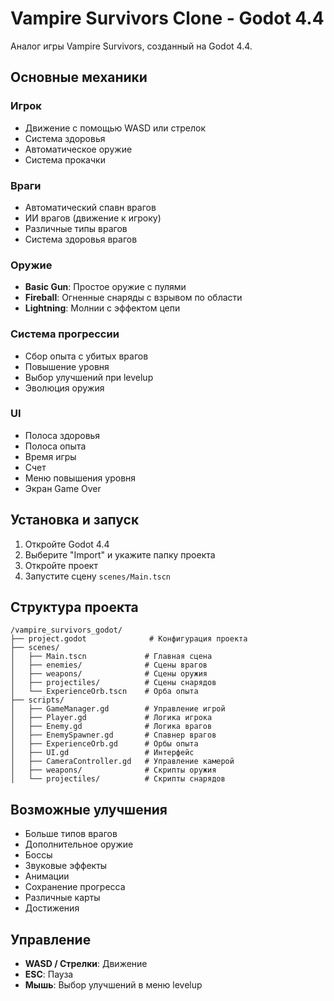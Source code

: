 # Vampire Survivors Clone - Godot 4.4

Аналог игры Vampire Survivors, созданный на Godot 4.4.

## Основные механики

### Игрок
- Движение с помощью WASD или стрелок
- Система здоровья
- Автоматическое оружие
- Система прокачки

### Враги
- Автоматический спавн врагов
- ИИ врагов (движение к игроку)
- Различные типы врагов
- Система здоровья врагов

### Оружие
- **Basic Gun**: Простое оружие с пулями
- **Fireball**: Огненные снаряды с взрывом по области
- **Lightning**: Молнии с эффектом цепи

### Система прогрессии
- Сбор опыта с убитых врагов
- Повышение уровня
- Выбор улучшений при levelup
- Эволюция оружия

### UI
- Полоса здоровья
- Полоса опыта
- Время игры
- Счет
- Меню повышения уровня
- Экран Game Over

## Установка и запуск

1. Откройте Godot 4.4
2. Выберите "Import" и укажите папку проекта
3. Откройте проект
4. Запустите сцену `scenes/Main.tscn`

## Структура проекта

```
/vampire_survivors_godot/
├── project.godot              # Конфигурация проекта
├── scenes/
│   ├── Main.tscn             # Главная сцена
│   ├── enemies/              # Сцены врагов
│   ├── weapons/              # Сцены оружия
│   ├── projectiles/          # Сцены снарядов
│   └── ExperienceOrb.tscn    # Орба опыта
├── scripts/
│   ├── GameManager.gd        # Управление игрой
│   ├── Player.gd             # Логика игрока
│   ├── Enemy.gd              # Логика врагов
│   ├── EnemySpawner.gd       # Спавнер врагов
│   ├── ExperienceOrb.gd      # Орбы опыта
│   ├── UI.gd                 # Интерфейс
│   ├── CameraController.gd   # Управление камерой
│   ├── weapons/              # Скрипты оружия
│   └── projectiles/          # Скрипты снарядов
```

## Возможные улучшения

- Больше типов врагов
- Дополнительное оружие
- Боссы
- Звуковые эффекты
- Анимации
- Сохранение прогресса
- Различные карты
- Достижения

## Управление

- **WASD / Стрелки**: Движение
- **ESC**: Пауза
- **Мышь**: Выбор улучшений в меню levelup